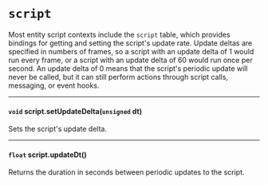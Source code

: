 # `script`

Most entity script contexts include the `script` table, which provides bindings for getting and setting the script's update rate. Update deltas are specified in numbers of frames, so a script with an update delta of 1 would run every frame, or a script with an update delta of 60 would run once per second. An update delta of 0 means that the script's periodic update will never be called, but it can still perform actions through script calls, messaging, or event hooks.

---

#### `void` script.setUpdateDelta(`unsigned` dt)

Sets the script's update delta.

---

#### `float` script.updateDt()

Returns the duration in seconds between periodic updates to the script.
